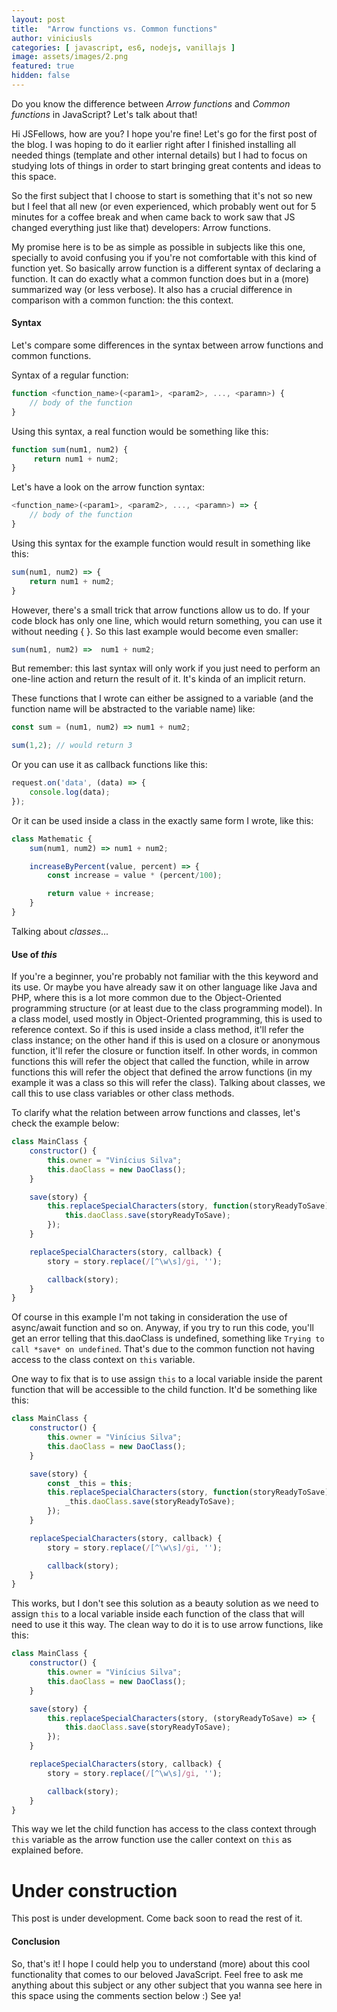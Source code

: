 ```yaml
---
layout: post
title:  "Arrow functions vs. Common functions"
author: viniciusls
categories: [ javascript, es6, nodejs, vanillajs ]
image: assets/images/2.png
featured: true
hidden: false
---
```


Do you know the difference between *Arrow functions* and *Common functions* in JavaScript? Let's talk about that!

Hi JSFellows, how are you? I hope you're fine! Let's go for the first post of the blog. I was hoping to do it earlier right after I finished installing all needed things (template and other internal details) but I had to focus on studying lots of things in order to start bringing great contents and ideas to this space.

So the first subject that I choose to start is something that it's not so new but I feel that all new (or even experienced, which probably went out for 5 minutes for a coffee break and when came back to work saw that JS changed everything just like that) developers: Arrow functions.

My promise here is to be as simple as possible in subjects like this one, specially to avoid confusing you if you're not comfortable with this kind of function yet. So basically arrow function is a different syntax of declaring a function. It can do exactly what a common function does but in a (more) summarized way (or less verbose). It also has a crucial difference in comparison with a common function: the this context.

#### Syntax

Let's compare some differences in the syntax between arrow functions and common functions.

Syntax of a regular function:

```javascript
function <function_name>(<param1>, <param2>, ..., <paramn>) {
    // body of the function
}
```

Using this syntax, a real function would be something like this:

```javascript
function sum(num1, num2) {
     return num1 + num2;
}
```

Let's have a look on the arrow function syntax:

```javascript
<function_name>(<param1>, <param2>, ..., <paramn>) => {
    // body of the function
}
```

Using this syntax for the example function would result in something like this:

```javascript
sum(num1, num2) => {
    return num1 + num2;
}
```

However, there's a small trick that arrow functions allow us to do. If your code block has only one line, which would return something, you can use it without needing { }. So this last example would become even smaller:

```javascript
sum(num1, num2) =>  num1 + num2;
````

But remember: this last syntax will only work if you just need to perform an one-line action and return the result of it. It's kinda of an implicit return.

These functions that I wrote can either be assigned to a variable (and the function name will be abstracted to the variable name) like:

```javascript
const sum = (num1, num2) => num1 + num2;

sum(1,2); // would return 3
```

Or you can use it as callback functions like this:

```javascript
request.on('data', (data) => {
    console.log(data);
});
```

Or it can be used inside a class in the exactly same form I wrote, like this:

```javascript
class Mathematic {
    sum(num1, num2) => num1 + num2;

    increaseByPercent(value, percent) => {
        const increase = value * (percent/100);

        return value + increase;
    }
}
```

Talking about *classes*...

#### Use of *this*

If you're a beginner, you're probably not familiar with the this keyword and its use. Or maybe you have already saw it on other language like Java and PHP, where this is a lot more common due to the Object-Oriented programming structure (or at least due to the class programming model). In a class model, used mostly in Object-Oriented programming, this is used to reference context. So if this is used inside a class method, it'll refer the class instance; on the other hand if this is used on a closure or anonymous function, it'll refer the closure or function itself. In other words, in common functions this will refer the object that called the function, while in arrow functions this will refer the object that defined the arrow functions (in my example it was a class so this will refer the class). Talking about classes, we call this to use class variables or other class methods.

To clarify what the relation between arrow functions and classes, let's check the example below:

```javascript
class MainClass {
    constructor() {
        this.owner = "Vinícius Silva";
        this.daoClass = new DaoClass();
    }

    save(story) {
        this.replaceSpecialCharacters(story, function(storyReadyToSave) {
            this.daoClass.save(storyReadyToSave);
        });
    }

    replaceSpecialCharacters(story, callback) {
        story = story.replace(/[^\w\s]/gi, '');

        callback(story);
    }
}
```

Of course in this example I'm not taking in consideration the use of async/await function and so on. Anyway, if you try to run this code, you'll get an error telling that this.daoClass is undefined, something like `Trying to call *save* on undefined`. That's due to the common function not having access to the class context on `this` variable.

One way to fix that is to use assign `this` to a local variable inside the parent function that will be accessible to the child function. It'd be something like this:

```javascript
class MainClass {
    constructor() {
        this.owner = "Vinícius Silva";
        this.daoClass = new DaoClass();
    }

    save(story) {
        const _this = this;
        this.replaceSpecialCharacters(story, function(storyReadyToSave) {
            _this.daoClass.save(storyReadyToSave);
        });
    }

    replaceSpecialCharacters(story, callback) {
        story = story.replace(/[^\w\s]/gi, '');

        callback(story);
    }
}
```

This works, but I don't see this solution as a beauty solution as we need to assign `this` to a local variable inside each function of the class that will need to use it this way. The clean way to do it is to use arrow functions, like this:

```javascript
class MainClass {
    constructor() {
        this.owner = "Vinícius Silva";
        this.daoClass = new DaoClass();
    }

    save(story) {
        this.replaceSpecialCharacters(story, (storyReadyToSave) => {
            this.daoClass.save(storyReadyToSave);
        });
    }

    replaceSpecialCharacters(story, callback) {
        story = story.replace(/[^\w\s]/gi, '');

        callback(story);
    }
}
```

This way we let the child function has access to the class context through `this` variable as the arrow function use the caller context on `this` as explained before.

# Under construction

This post is under development. Come back soon to read the rest of it.


#### Conclusion
So, that's it! I hope I could help you to understand (more) about this cool functionality that comes to our beloved JavaScript. Feel free to ask me anything about this subject or any other subject that you wanna see here in this space using the comments section below :) See ya!